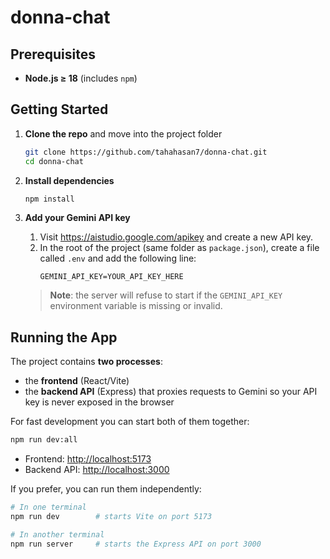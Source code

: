 # donna-chat

## Prerequisites

- **Node.js ≥ 18** (includes `npm`)

## Getting Started

1. **Clone the repo** and move into the project folder
   ```bash
   git clone https://github.com/tahahasan7/donna-chat.git
   cd donna-chat
   ```
2. **Install dependencies**
   ```bash
   npm install
   ```
3. **Add your Gemini API key**

   1. Visit <https://aistudio.google.com/apikey> and create a new API key.
   2. In the root of the project (same folder as `package.json`), create a file called `.env` and add the following line:
      ```dotenv
      GEMINI_API_KEY=YOUR_API_KEY_HERE
      ```

   > **Note**: the server will refuse to start if the `GEMINI_API_KEY` environment variable is missing or invalid.

## Running the App

The project contains **two processes**:

- the **frontend** (React/Vite)
- the **backend API** (Express) that proxies requests to Gemini so your API key is never exposed in the browser

For fast development you can start both of them together:

```bash
npm run dev:all
```

- Frontend: <http://localhost:5173>
- Backend API: <http://localhost:3000>

If you prefer, you can run them independently:

```bash
# In one terminal
npm run dev        # starts Vite on port 5173

# In another terminal
npm run server     # starts the Express API on port 3000
```
